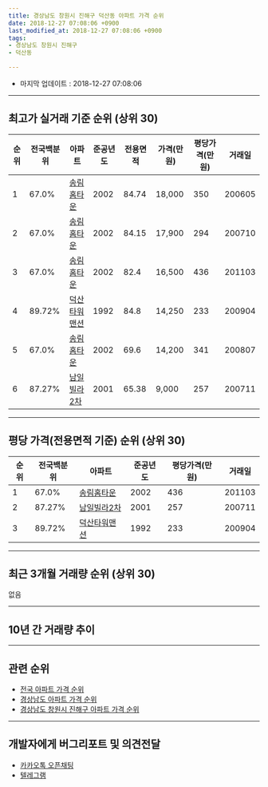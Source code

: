 ```yaml
---
title: 경상남도 창원시 진해구 덕산동 아파트 가격 순위
date: 2018-12-27 07:08:06 +0900
last_modified_at: 2018-12-27 07:08:06 +0900
tags:
- 경상남도 창원시 진해구
- 덕산동

---
```


* 마지막 업데이트 : 2018-12-27 07:08:06

---

## 최고가 실거래 기준 순위 (상위 30)


|순위|전국백분위|아파트|준공년도|전용면적|가격(만원)|평당가격(만원)|거래일|
|---|---|---|---|---|---|---|---|
|1|67.0%|[송림홈타운](https://search.naver.com/search.naver?query=%EA%B2%BD%EC%83%81%EB%82%A8%EB%8F%84+%EC%B0%BD%EC%9B%90%EC%8B%9C+%EC%A7%84%ED%95%B4%EA%B5%AC+%EB%8D%95%EC%82%B0%EB%8F%99+%EC%86%A1%EB%A6%BC%ED%99%88%ED%83%80%EC%9A%B4)|2002|84.74|18,000|350|200605|
|2|67.0%|[송림홈타운](https://search.naver.com/search.naver?query=%EA%B2%BD%EC%83%81%EB%82%A8%EB%8F%84+%EC%B0%BD%EC%9B%90%EC%8B%9C+%EC%A7%84%ED%95%B4%EA%B5%AC+%EB%8D%95%EC%82%B0%EB%8F%99+%EC%86%A1%EB%A6%BC%ED%99%88%ED%83%80%EC%9A%B4)|2002|84.15|17,900|294|200710|
|3|67.0%|[송림홈타운](https://search.naver.com/search.naver?query=%EA%B2%BD%EC%83%81%EB%82%A8%EB%8F%84+%EC%B0%BD%EC%9B%90%EC%8B%9C+%EC%A7%84%ED%95%B4%EA%B5%AC+%EB%8D%95%EC%82%B0%EB%8F%99+%EC%86%A1%EB%A6%BC%ED%99%88%ED%83%80%EC%9A%B4)|2002|82.4|16,500|436|201103|
|4|89.72%|[덕산타워맨션](https://search.naver.com/search.naver?query=%EA%B2%BD%EC%83%81%EB%82%A8%EB%8F%84+%EC%B0%BD%EC%9B%90%EC%8B%9C+%EC%A7%84%ED%95%B4%EA%B5%AC+%EB%8D%95%EC%82%B0%EB%8F%99+%EB%8D%95%EC%82%B0%ED%83%80%EC%9B%8C%EB%A7%A8%EC%85%98)|1992|84.8|14,250|233|200904|
|5|67.0%|[송림홈타운](https://search.naver.com/search.naver?query=%EA%B2%BD%EC%83%81%EB%82%A8%EB%8F%84+%EC%B0%BD%EC%9B%90%EC%8B%9C+%EC%A7%84%ED%95%B4%EA%B5%AC+%EB%8D%95%EC%82%B0%EB%8F%99+%EC%86%A1%EB%A6%BC%ED%99%88%ED%83%80%EC%9A%B4)|2002|69.6|14,200|341|200807|
|6|87.27%|[남일빌라2차](https://search.naver.com/search.naver?query=%EA%B2%BD%EC%83%81%EB%82%A8%EB%8F%84+%EC%B0%BD%EC%9B%90%EC%8B%9C+%EC%A7%84%ED%95%B4%EA%B5%AC+%EB%8D%95%EC%82%B0%EB%8F%99+%EB%82%A8%EC%9D%BC%EB%B9%8C%EB%9D%BC2%EC%B0%A8)|2001|65.38|9,000|257|200711|


---

## 평당 가격(전용면적 기준) 순위 (상위 30)


|순위|전국백분위|아파트|준공년도|평당가격(만원)|거래일|
|---|---|---|---|---|---|
|1|67.0%|[송림홈타운](https://search.naver.com/search.naver?query=%EA%B2%BD%EC%83%81%EB%82%A8%EB%8F%84+%EC%B0%BD%EC%9B%90%EC%8B%9C+%EC%A7%84%ED%95%B4%EA%B5%AC+%EB%8D%95%EC%82%B0%EB%8F%99+%EC%86%A1%EB%A6%BC%ED%99%88%ED%83%80%EC%9A%B4)|2002|436|201103|
|2|87.27%|[남일빌라2차](https://search.naver.com/search.naver?query=%EA%B2%BD%EC%83%81%EB%82%A8%EB%8F%84+%EC%B0%BD%EC%9B%90%EC%8B%9C+%EC%A7%84%ED%95%B4%EA%B5%AC+%EB%8D%95%EC%82%B0%EB%8F%99+%EB%82%A8%EC%9D%BC%EB%B9%8C%EB%9D%BC2%EC%B0%A8)|2001|257|200711|
|3|89.72%|[덕산타워맨션](https://search.naver.com/search.naver?query=%EA%B2%BD%EC%83%81%EB%82%A8%EB%8F%84+%EC%B0%BD%EC%9B%90%EC%8B%9C+%EC%A7%84%ED%95%B4%EA%B5%AC+%EB%8D%95%EC%82%B0%EB%8F%99+%EB%8D%95%EC%82%B0%ED%83%80%EC%9B%8C%EB%A7%A8%EC%85%98)|1992|233|200904|


---

## 최근 3개월 거래량 순위 (상위 30)

없음

---

## 10년 간 거래량 추이


<div style="width:100%;">
    <canvas id="deal_progress" height="250"></canvas>
</div>

<script>
new Chart(document.getElementById("deal_progress"), {
    type: 'line',
    data: {
        labels: ['200812','200901','200902','200903','200904','200905','200906','200907','200908','200909','200910','200911','200912','201001','201002','201003','201004','201005','201006','201007','201008','201009','201010','201011','201012','201101','201102','201103','201104','201105','201106','201107','201108','201109','201110','201111','201112','201201','201202','201203','201204','201205','201206','201207','201208','201209','201210','201211','201212','201301','201302','201303','201304','201305','201306','201307','201308','201309','201310','201311','201312','201401','201402','201403','201404','201405','201406','201407','201408','201409','201410','201411','201412','201501','201502','201503','201504','201505','201506','201507','201508','201509','201510','201511','201512','201601','201602','201603','201604','201605','201606','201607','201608','201609','201610','201611','201612','201701','201702','201703','201704','201705','201706','201707','201708','201709','201710','201711','201712','201801','201802','201803','201804','201805','201806','201807','201808','201809','201810','201811','201812'],
        datasets: [{
            label: '실거래 수',
            pointRadius: 1,
            data: [0, 3, 1, 0, 1, 2, 1, 0, 0, 1, 0, 0, 0, 2, 1, 2, 3, 1, 2, 3, 0, 1, 4, 0, 3, 4, 2, 9, 2, 1, 0, 1, 0, 2, 1, 2, 0, 0, 0, 0, 0, 0, 0, 0, 0, 0, 1, 0, 1, 0, 1, 0, 2, 2, 0, 1, 0, 1, 1, 1, 0, 0, 1, 2, 1, 0, 1, 1, 0, 0, 3, 0, 1, 1, 0, 1, 2, 2, 0, 0, 1, 0, 0, 0, 1, 0, 0, 1, 2, 1, 0, 0, 1, 0, 2, 1, 1, 0, 0, 0, 0, 0, 0, 0, 0, 0, 0, 0, 0, 0, 0, 0, 1, 0, 0, 0, 0, 0, 0, 0, 0],
            borderColor: "rgba(255, 201, 14, 1)",
            backgroundColor: "rgba(255, 201, 14, 0.5)",
            fill: true,
        }]
    },
    options: {
        responsive: true,
        title: {
            display: true,
            text: '10년간 거래량 추이'
        },
        tooltips: {
            mode: 'index',
            intersect: false,
        },
        hover: {
            mode: 'nearest',
            intersect: true
        },
        scales: {
            xAxes: [{
                display: true,
                scaleLabel: {
                    display: true,
                    labelString: '년/월'
                }
            }],
            yAxes: [{
                display: true,
                ticks: {
                    suggestedMin: 0,
                },
                scaleLabel: {
                    display: true,
                    labelString: '실거래 수'
                }
            }]
        }
    }
});

</script>


---

## 관련 순위

- [전국 아파트 가격 순위](https://inasie.github.io/apt-ranking/전국)
- [경상남도 아파트 가격 순위](https://inasie.github.io/apt-ranking/경상남도)
- [경상남도 창원시 진해구 아파트 가격 순위](https://inasie.github.io/apt-ranking/경상남도-창원시-진해구)


---

## 개발자에게 버그리포트 및 의견전달

- [카카오톡 오픈채팅](https://open.kakao.com/o/gLJUAP4)
- [텔레그램](https://t.me/inasie)

